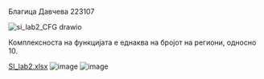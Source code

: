Благица Давчева 223107

![si_lab2_CFG drawio](https://github.com/bdavcheva/SI_2024_lab2_223107/assets/167016222/983fbdd2-14fb-447b-befa-53d4ade6b0eb)

Комплексноста на функцијата е еднаква на бројот на региони, односно 10.

[SI_lab2.xlsx](https://github.com/bdavcheva/SI_2024_lab2_223107/files/15403408/SI_lab2.xlsx)
![image](https://github.com/bdavcheva/SI_2024_lab2_223107/assets/167016222/c349ae5d-db08-4d6c-bd53-1bc7cf319a0e)
![image](https://github.com/bdavcheva/SI_2024_lab2_223107/assets/167016222/8227f504-5974-4efd-89e9-23a55e618c21)
